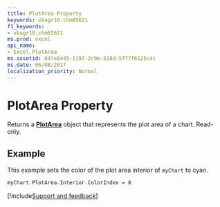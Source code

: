```yaml
---
title: PlotArea Property
keywords: vbagr10.chm65621
f1_keywords:
- vbagr10.chm65621
ms.prod: excel
api_name:
- Excel.PlotArea
ms.assetid: 047e8445-1197-2c9e-538d-5f77f6125c4c
ms.date: 06/08/2017
localization_priority: Normal
---
```



# PlotArea Property

Returns a  **[PlotArea](Excel.PlotArea-graph-object.md)** object that represents the plot area of a chart. Read-only.


## Example

This example sets the color of the plot area interior of  `myChart` to cyan.


```vb
myChart.PlotArea.Interior.ColorIndex = 8
```

[!include[Support and feedback](~/includes/feedback-boilerplate.md)]